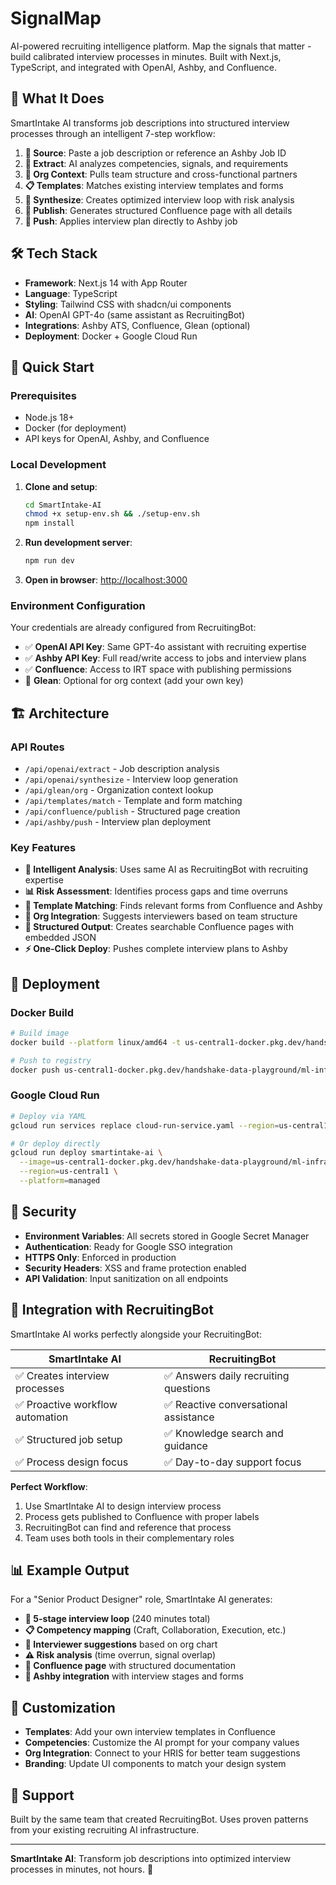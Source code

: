 # SignalMap

AI-powered recruiting intelligence platform. Map the signals that matter - build calibrated interview processes in minutes. Built with Next.js, TypeScript, and integrated with OpenAI, Ashby, and Confluence.

## 🎯 What It Does

SmartIntake AI transforms job descriptions into structured interview processes through an intelligent 7-step workflow:

1. **📝 Source**: Paste a job description or reference an Ashby Job ID
2. **🧠 Extract**: AI analyzes competencies, signals, and requirements  
3. **👥 Org Context**: Pulls team structure and cross-functional partners
4. **📋 Templates**: Matches existing interview templates and forms
5. **🎯 Synthesize**: Creates optimized interview loop with risk analysis
6. **📄 Publish**: Generates structured Confluence page with all details
7. **🚀 Push**: Applies interview plan directly to Ashby job

## 🛠️ Tech Stack

- **Framework**: Next.js 14 with App Router
- **Language**: TypeScript
- **Styling**: Tailwind CSS with shadcn/ui components
- **AI**: OpenAI GPT-4o (same assistant as RecruitingBot)
- **Integrations**: Ashby ATS, Confluence, Glean (optional)
- **Deployment**: Docker + Google Cloud Run

## 🚀 Quick Start

### Prerequisites
- Node.js 18+ 
- Docker (for deployment)
- API keys for OpenAI, Ashby, and Confluence

### Local Development

1. **Clone and setup**:
   ```bash
   cd SmartIntake-AI
   chmod +x setup-env.sh && ./setup-env.sh
   npm install
   ```

2. **Run development server**:
   ```bash
   npm run dev
   ```

3. **Open in browser**: [http://localhost:3000](http://localhost:3000)

### Environment Configuration

Your credentials are already configured from RecruitingBot:
- ✅ **OpenAI API Key**: Same GPT-4o assistant with recruiting expertise
- ✅ **Ashby API Key**: Full read/write access to jobs and interview plans  
- ✅ **Confluence**: Access to IRT space with publishing permissions
- 🔄 **Glean**: Optional for org context (add your own key)

## 🏗️ Architecture

### API Routes
- `/api/openai/extract` - Job description analysis
- `/api/openai/synthesize` - Interview loop generation
- `/api/glean/org` - Organization context lookup
- `/api/templates/match` - Template and form matching
- `/api/confluence/publish` - Structured page creation
- `/api/ashby/push` - Interview plan deployment

### Key Features
- **🎯 Intelligent Analysis**: Uses same AI as RecruitingBot with recruiting expertise
- **📊 Risk Assessment**: Identifies process gaps and time overruns
- **🔗 Template Matching**: Finds relevant forms from Confluence and Ashby
- **👥 Org Integration**: Suggests interviewers based on team structure
- **📝 Structured Output**: Creates searchable Confluence pages with embedded JSON
- **⚡ One-Click Deploy**: Pushes complete interview plans to Ashby

## 🚢 Deployment

### Docker Build
```bash
# Build image
docker build --platform linux/amd64 -t us-central1-docker.pkg.dev/handshake-data-playground/ml-infrastructure/smartintake-ai:latest .

# Push to registry
docker push us-central1-docker.pkg.dev/handshake-data-playground/ml-infrastructure/smartintake-ai:latest
```

### Google Cloud Run
```bash
# Deploy via YAML
gcloud run services replace cloud-run-service.yaml --region=us-central1

# Or deploy directly
gcloud run deploy smartintake-ai \
  --image=us-central1-docker.pkg.dev/handshake-data-playground/ml-infrastructure/smartintake-ai:latest \
  --region=us-central1 \
  --platform=managed
```

## 🔐 Security

- **Environment Variables**: All secrets stored in Google Secret Manager
- **Authentication**: Ready for Google SSO integration
- **HTTPS Only**: Enforced in production
- **Security Headers**: XSS and frame protection enabled
- **API Validation**: Input sanitization on all endpoints

## 🎯 Integration with RecruitingBot

SmartIntake AI works perfectly alongside your RecruitingBot:

| **SmartIntake AI** | **RecruitingBot** |
|-------------------|-------------------|
| ✅ Creates interview processes | ✅ Answers daily recruiting questions |
| ✅ Proactive workflow automation | ✅ Reactive conversational assistance |
| ✅ Structured job setup | ✅ Knowledge search and guidance |
| ✅ Process design focus | ✅ Day-to-day support focus |

**Perfect Workflow**:
1. Use SmartIntake AI to design interview process
2. Process gets published to Confluence with proper labels
3. RecruitingBot can find and reference that process
4. Team uses both tools in their complementary roles

## 📊 Example Output

For a "Senior Product Designer" role, SmartIntake AI generates:

- **🎯 5-stage interview loop** (240 minutes total)
- **📋 Competency mapping** (Craft, Collaboration, Execution, etc.)  
- **👥 Interviewer suggestions** based on org chart
- **⚠️ Risk analysis** (time overrun, signal overlap)
- **📄 Confluence page** with structured documentation
- **🔗 Ashby integration** with interview stages and forms

## 🔧 Customization

- **Templates**: Add your own interview templates in Confluence
- **Competencies**: Customize the AI prompt for your company values
- **Org Integration**: Connect to your HRIS for better team suggestions
- **Branding**: Update UI components to match your design system

## 🤝 Support

Built by the same team that created RecruitingBot. Uses proven patterns from your existing recruiting AI infrastructure.

---

**SmartIntake AI**: Transform job descriptions into optimized interview processes in minutes, not hours. 🚀








